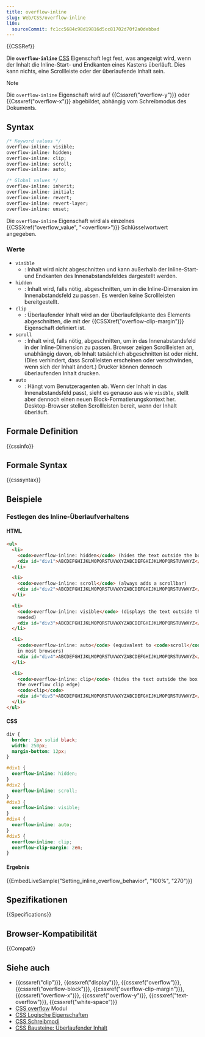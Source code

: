 ```yaml
---
title: overflow-inline
slug: Web/CSS/overflow-inline
l10n:
  sourceCommit: fc1cc5684c98d19816d5cc81702d70f2a0debbad
---
```


{{CSSRef}}

Die **`overflow-inline`** [CSS](/de/docs/Web/CSS) Eigenschaft legt fest, was angezeigt wird, wenn der Inhalt die Inline-Start- und Endkanten eines Kastens überläuft. Dies kann nichts, eine Scrollleiste oder der überlaufende Inhalt sein.

> [!NOTE]
> Die `overflow-inline` Eigenschaft wird auf {{Cssxref("overflow-y")}} oder {{Cssxref("overflow-x")}} abgebildet, abhängig vom Schreibmodus des Dokuments.

## Syntax

```css
/* Keyword values */
overflow-inline: visible;
overflow-inline: hidden;
overflow-inline: clip;
overflow-inline: scroll;
overflow-inline: auto;

/* Global values */
overflow-inline: inherit;
overflow-inline: initial;
overflow-inline: revert;
overflow-inline: revert-layer;
overflow-inline: unset;
```

Die `overflow-inline` Eigenschaft wird als einzelnes {{CSSXref("overflow_value", "&lt;overflow&gt;")}} Schlüsselwortwert angegeben.

### Werte

- `visible`
  - : Inhalt wird nicht abgeschnitten und kann außerhalb der Inline-Start- und Endkanten des Innenabstandsfeldes dargestellt werden.
- `hidden`
  - : Inhalt wird, falls nötig, abgeschnitten, um in die Inline-Dimension im Innenabstandsfeld zu passen. Es werden keine Scrollleisten bereitgestellt.
- `clip`
  - : Überlaufender Inhalt wird an der Überlaufclipkante des Elements abgeschnitten, die mit der {{CSSXref("overflow-clip-margin")}} Eigenschaft definiert ist.
- `scroll`
  - : Inhalt wird, falls nötig, abgeschnitten, um in das Innenabstandsfeld in der Inline-Dimension zu passen. Browser zeigen Scrollleisten an, unabhängig davon, ob Inhalt tatsächlich abgeschnitten ist oder nicht. (Dies verhindert, dass Scrollleisten erscheinen oder verschwinden, wenn sich der Inhalt ändert.) Drucker können dennoch überlaufenden Inhalt drucken.
- `auto`
  - : Hängt vom Benutzeragenten ab. Wenn der Inhalt in das Innenabstandsfeld passt, sieht es genauso aus wie `visible`, stellt aber dennoch einen neuen Block-Formatierungskontext her. Desktop-Browser stellen Scrollleisten bereit, wenn der Inhalt überläuft.

## Formale Definition

{{cssinfo}}

## Formale Syntax

{{csssyntax}}

## Beispiele

### Festlegen des Inline-Überlaufverhaltens

#### HTML

```html
<ul>
  <li>
    <code>overflow-inline: hidden</code> (hides the text outside the box)
    <div id="div1">ABCDEFGHIJKLMOPQRSTUVWXYZABCDEFGHIJKLMOPQRSTUVWXYZ</div>
  </li>

  <li>
    <code>overflow-inline: scroll</code> (always adds a scrollbar)
    <div id="div2">ABCDEFGHIJKLMOPQRSTUVWXYZABCDEFGHIJKLMOPQRSTUVWXYZ</div>
  </li>

  <li>
    <code>overflow-inline: visible</code> (displays the text outside the box if
    needed)
    <div id="div3">ABCDEFGHIJKLMOPQRSTUVWXYZABCDEFGHIJKLMOPQRSTUVWXYZ</div>
  </li>

  <li>
    <code>overflow-inline: auto</code> (equivalent to <code>scroll</code>
    in most browsers)
    <div id="div4">ABCDEFGHIJKLMOPQRSTUVWXYZABCDEFGHIJKLMOPQRSTUVWXYZ</div>
  </li>

  <li>
    <code>overflow-inline: clip</code> (hides the text outside the box beyond
    the overflow clip edge)
    <code>clip</code>
    <div id="div5">ABCDEFGHIJKLMOPQRSTUVWXYZABCDEFGHIJKLMOPQRSTUVWXYZ</div>
  </li>
</ul>
```

#### CSS

```css
div {
  border: 1px solid black;
  width: 250px;
  margin-bottom: 12px;
}

#div1 {
  overflow-inline: hidden;
}
#div2 {
  overflow-inline: scroll;
}
#div3 {
  overflow-inline: visible;
}
#div4 {
  overflow-inline: auto;
}
#div5 {
  overflow-inline: clip;
  overflow-clip-margin: 2em;
}
```

#### Ergebnis

{{EmbedLiveSample("Setting_inline_overflow_behavior", "100%", "270")}}

## Spezifikationen

{{Specifications}}

## Browser-Kompatibilität

{{Compat}}

## Siehe auch

- {{cssxref("clip")}}, {{cssxref("display")}}, {{cssxref("overflow")}}, {{cssxref("overflow-block")}}, {{cssxref("overflow-clip-margin")}}, {{cssxref("overflow-x")}}, {{cssxref("overflow-y")}}, {{cssxref("text-overflow")}}, {{cssxref("white-space")}}
- [CSS overflow](/de/docs/Web/CSS/CSS_overflow) Modul
- [CSS Logische Eigenschaften](/de/docs/Web/CSS/CSS_logical_properties_and_values)
- [CSS Schreibmodi](/de/docs/Web/CSS/CSS_writing_modes)
- [CSS Bausteine: Überlaufender Inhalt](/de/docs/Learn/CSS/Building_blocks/Overflowing_content)
